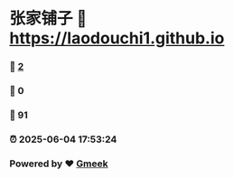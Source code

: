 # 张家铺子 :link: https://laodouchi1.github.io 
### :page_facing_up: [2](https://laodouchi1.github.io/tag.html) 
### :speech_balloon: 0 
### :hibiscus: 91 
### :alarm_clock: 2025-06-04 17:53:24 
### Powered by :heart: [Gmeek](https://github.com/Meekdai/Gmeek)
